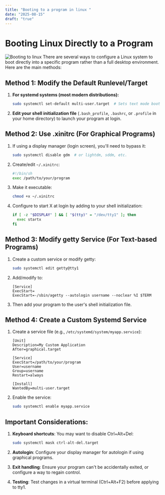 ```yaml
---
title: "Booting to a program in linux "
date: "2025-08-15"
draft: "true"
---
```

# Booting Linux Directly to a Program

![Booting to linux ](https://files.codingninjas.in/article_images/booting-process-in-linux-0-1690939075.webp)
There are several ways to configure a Linux system to boot directly into a specific program rather than a full desktop environment. Here are the main methods:



## Method 1: Modify the Default Runlevel/Target

1. **For systemd systems (most modern distributions):**
   ```bash
   sudo systemctl set-default multi-user.target  # Sets text mode boot
   ```

2. **Edit your shell initialization file** (`.bash_profile`, `.bashrc`, or `.profile` in your home directory) to launch your program at login.

## Method 2: Use .xinitrc (For Graphical Programs)

1. If using a display manager (login screen), you'll need to bypass it:
   ```bash
   sudo systemctl disable gdm  # or lightdm, sddm, etc.
   ```

2. Create/edit `~/.xinitrc`:
   ```bash
   #!/bin/sh
   exec /path/to/your/program
   ```

3. Make it executable:
   ```bash
   chmod +x ~/.xinitrc
   ```

4. Configure to start X at login by adding to your shell initialization:
   ```bash
   if [ -z "$DISPLAY" ] && [ "$(tty)" = "/dev/tty1" ]; then
     exec startx
   fi
   ```

## Method 3: Modify getty Service (For Text-based Programs)

1. Create a custom service or modify getty:
   ```bash
   sudo systemctl edit getty@tty1
   ```

2. Add/modify to:
   ```
   [Service]
   ExecStart=
   ExecStart=-/sbin/agetty --autologin username --noclear %I $TERM
   ```

3. Then add your program to the user's shell initialization file.

## Method 4: Create a Custom Systemd Service

1. Create a service file (e.g., `/etc/systemd/system/myapp.service`):
   ```
   [Unit]
   Description=My Custom Application
   After=graphical.target

   [Service]
   ExecStart=/path/to/your/program
   User=username
   Group=username
   Restart=always

   [Install]
   WantedBy=multi-user.target
   ```

2. Enable the service:
   ```bash
   sudo systemctl enable myapp.service
   ```

## Important Considerations:

1. **Keyboard shortcuts**: You may want to disable Ctrl+Alt+Del:
   ```bash
   sudo systemctl mask ctrl-alt-del.target
   ```

2. **Autologin**: Configure your display manager for autologin if using graphical programs.

3. **Exit handling**: Ensure your program can't be accidentally exited, or configure a way to regain control.

4. **Testing**: Test changes in a virtual terminal (Ctrl+Alt+F2) before applying to tty1.

